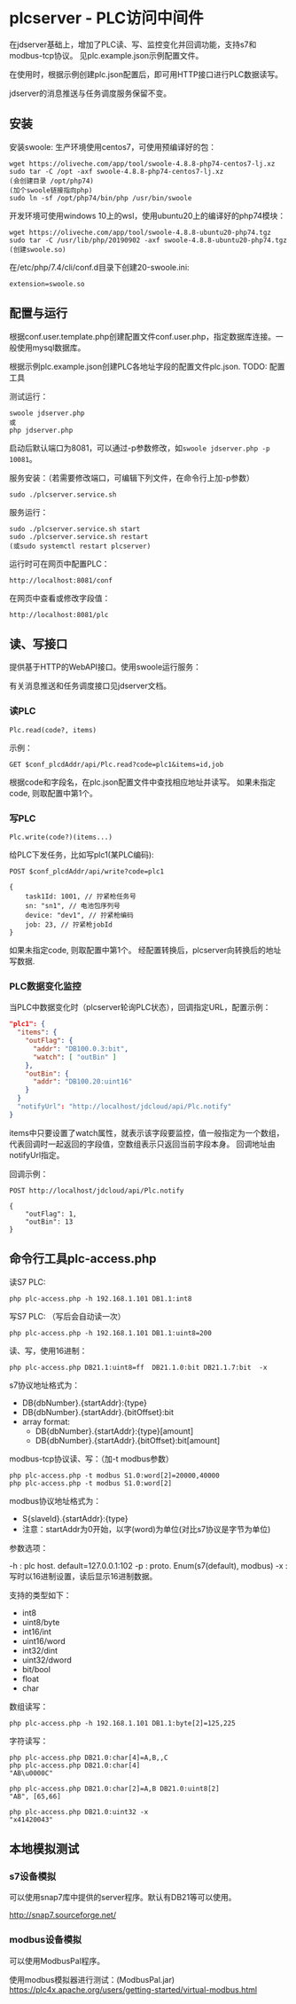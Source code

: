 # plcserver - PLC访问中间件

在jdserver基础上，增加了PLC读、写、监控变化并回调功能，支持s7和modbus-tcp协议。
见plc.example.json示例配置文件。

在使用时，根据示例创建plc.json配置后，即可用HTTP接口进行PLC数据读写。

jdserver的消息推送与任务调度服务保留不变。

## 安装

安装swoole: 
生产环境使用centos7，可使用预编译好的包：

	wget https://oliveche.com/app/tool/swoole-4.8.8-php74-centos7-lj.xz
	sudo tar -C /opt -axf swoole-4.8.8-php74-centos7-lj.xz
	(会创建目录 /opt/php74)
	(加个swoole链接指向php)
	sudo ln -sf /opt/php74/bin/php /usr/bin/swoole

开发环境可使用windows 10上的wsl，使用ubuntu20上的编译好的php74模块：

	wget https://oliveche.com/app/tool/swoole-4.8.8-ubuntu20-php74.tgz
	sudo tar -C /usr/lib/php/20190902 -axf swoole-4.8.8-ubuntu20-php74.tgz
	(创建swoole.so)

在/etc/php/7.4/cli/conf.d目录下创建20-swoole.ini:

	extension=swoole.so

## 配置与运行

根据conf.user.template.php创建配置文件conf.user.php，指定数据库连接。一般使用mysql数据库。

根据示例plc.example.json创建PLC各地址字段的配置文件plc.json.
TODO: 配置工具

测试运行：

	swoole jdserver.php
	或
	php jdserver.php

启动后默认端口为8081，可以通过-p参数修改，如`swoole jdserver.php -p 10081`。

服务安装：（若需要修改端口，可编辑下列文件，在命令行上加-p参数）

	sudo ./plcserver.service.sh

服务运行：

	sudo ./plcserver.service.sh start
	sudo ./plcserver.service.sh restart
	(或sudo systemctl restart plcserver)

运行时可在网页中配置PLC：

	http://localhost:8081/conf

在网页中查看或修改字段值：

	http://localhost:8081/plc

## 读、写接口

提供基于HTTP的WebAPI接口。使用swoole运行服务：

有关消息推送和任务调度接口见jdserver文档。

### 读PLC

	Plc.read(code?, items)

示例：

	GET $conf_plcdAddr/api/Plc.read?code=plc1&items=id,job

根据code和字段名，在plc.json配置文件中查找相应地址并读写。
如果未指定code, 则取配置中第1个。

### 写PLC

	Plc.write(code?)(items...)

给PLC下发任务，比如写plc1(某PLC编码):

```http
POST $conf_plcdAddr/api/write?code=plc1

{
    task1Id: 1001, // 拧紧枪任务号
    sn: "sn1", // 电池包序列号
    device: "dev1", // 拧紧枪编码
    job: 23, // 拧紧枪jobId
}
```

如果未指定code, 则取配置中第1个。
经配置转换后，plcserver向转换后的地址写数据. 

### PLC数据变化监控

当PLC中数据变化时（plcserver轮询PLC状态），回调指定URL，配置示例：

```json
"plc1": {
  "items": {
    "outFlag": {
      "addr": "DB100.0.3:bit",
      "watch": [ "outBin" ]
    },
    "outBin": {
      "addr": "DB100.20:uint16"
    }
  }
  "notifyUrl": "http://localhost/jdcloud/api/Plc.notify"
}
```

items中只要设置了watch属性，就表示该字段要监控，值一般指定为一个数组，代表回调时一起返回的字段值，空数组表示只返回当前字段本身。
回调地址由notifyUrl指定。

回调示例：

```http
POST http://localhost/jdcloud/api/Plc.notify

{
	"outFlag": 1,
	"outBin": 13
}
```

## 命令行工具plc-access.php

读S7 PLC:

	php plc-access.php -h 192.168.1.101 DB1.1:int8

写S7 PLC: （写后会自动读一次）

	php plc-access.php -h 192.168.1.101 DB1.1:uint8=200

读、写，使用16进制：

	php plc-access.php DB21.1:uint8=ff  DB21.1.0:bit DB21.1.7:bit  -x

s7协议地址格式为：

- DB{dbNumber}.{startAddr}:{type}
- DB{dbNumber}.{startAddr}.{bitOffset}:bit
- array format:
  - DB{dbNumber}.{startAddr}:{type}[amount]
  - DB{dbNumber}.{startAddr}.{bitOffset}:bit[amount]

modbus-tcp协议读、写：（加-t modbus参数）

	php plc-access.php -t modbus S1.0:word[2]=20000,40000
	php plc-access.php -t modbus S1.0:word[2]

modbus协议地址格式为：

- S{slaveId}.{startAddr}:{type}
- 注意：startAddr为0开始，以字(word)为单位(对比s7协议是字节为单位)

参数选项：

-h : plc host. default=127.0.0.1:102
-p : proto. Enum(s7(default), modbus)
-x : 写时以16进制设置，读后显示16进制数据。

支持的类型如下：

- int8
- uint8/byte
- int16/int
- uint16/word
- int32/dint
- uint32/dword
- bit/bool
- float
- char

数组读写：

	php plc-access.php -h 192.168.1.101 DB1.1:byte[2]=125,225

字符读写：

	php plc-access.php DB21.0:char[4]=A,B,,C
	php plc-access.php DB21.0:char[4]
	"AB\u0000C"

	php plc-access.php DB21.0:char[2]=A,B DB21.0:uint8[2]
	"AB", [65,66]

	php plc-access.php DB21.0:uint32 -x
	"x41420043"

## 本地模拟测试

### s7设备模拟

可以使用snap7库中提供的server程序。默认有DB21等可以使用。

http://snap7.sourceforge.net/

### modbus设备模拟

可以使用ModbusPal程序。

使用modbus模拟器进行测试：(ModbusPal.jar)
https://plc4x.apache.org/users/getting-started/virtual-modbus.html

